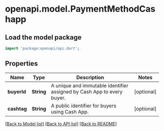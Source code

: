 # openapi.model.PaymentMethodCashapp

## Load the model package
```dart
import 'package:openapi/api.dart';
```

## Properties
Name | Type | Description | Notes
------------ | ------------- | ------------- | -------------
**buyerId** | **String** | A unique and immutable identifier assigned by Cash App to every buyer. | [optional] 
**cashtag** | **String** | A public identifier for buyers using Cash App. | [optional] 

[[Back to Model list]](../README.md#documentation-for-models) [[Back to API list]](../README.md#documentation-for-api-endpoints) [[Back to README]](../README.md)


